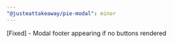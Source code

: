 ```yaml
---
"@justeattakeaway/pie-modal": minor
---
```


[Fixed] - Modal footer appearing if no buttons rendered
